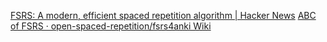 
[FSRS: A modern, efficient spaced repetition algorithm | Hacker News](https://news.ycombinator.com/item?id=39002138)
[ABC of FSRS · open-spaced-repetition/fsrs4anki Wiki](https://github.com/open-spaced-repetition/fsrs4anki/wiki/ABC-of-FSRS)
